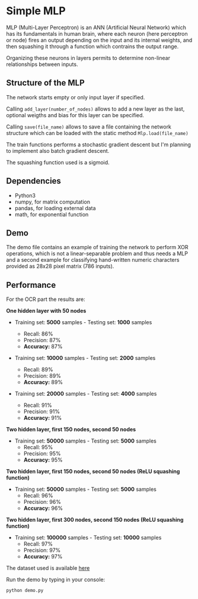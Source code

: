 # Simple MLP
MLP (Multi-Layer Perceptron) is an ANN (Artificial Neural Network) which has its fundamentals in human brain, where each neuron (here perceptron or node) fires an output depending on the input and its internal weights, and then squashing it through a function which contrains the output range.

Organizing these neurons in layers permits to determine non-linear relationships between inputs.

## Structure of the MLP
The network starts empty or only input layer if specified.

Calling `add_layer(number_of_nodes)` allows to add a new layer as the last, optional weigths and bias for this layer can be specified.

Calling `save(file_name)` allows to save a file containing the network structure which can be loaded with the static method `Mlp.load(file_name)`

The train functions performs a stochastic gradient descent but I'm planning to implement also batch gradient descent.

The squashing function used is a sigmoid.

## Dependencies
- Python3
- numpy, for matrix computation
- pandas, for loading external data
- math, for exponential function

## Demo
The demo file contains an example of training the network to perform XOR operations, which is not a linear-separable problem and thus needs a MLP and a second example for classifying hand-written numeric characters provided as 28x28 pixel matrix (786 inputs).

## Performance
For the OCR part the results are:

**One hidden layer with 50 nodes**

- Training set: **5000** samples - Testing set: **1000** samples
    - Recall: 86% 
    - Precision: 87%
    - **Accuracy:** 87%

- Training set: **10000** samples - Testing set: **2000** samples
    - Recall: 89%
    - Precision: 89%
    - **Accuracy:** 89%
    
- Training set: **20000** samples - Testing set: **4000** samples
    - Recall: 91%
    - Precision: 91%
    - **Accuracy:** 91%
    
**Two hidden layer, first 150 nodes, second 50 nodes**

- Training set: **50000** samples - Testing set: **5000** samples
    - Recall: 95% 
    - Precision: 95%
    - **Accuracy:** 95%

**Two hidden layer, first 150 nodes, second 50 nodes (ReLU squashing function)**

- Training set: **50000** samples - Testing set: **5000** samples
    - Recall: 96% 
    - Precision: 96%
    - **Accuracy:** 96%

**Two hidden layer, first 300 nodes, second 150 nodes (ReLU squashing function)**

- Training set: **100000** samples - Testing set: **10000** samples
    - Recall: 97% 
    - Precision: 97%
    - **Accuracy:** 97%

The dataset used is available [here](https://www.kaggle.com/oddrationale/mnist-in-csv)

Run the demo by typing in your console:

```python demo.py```
